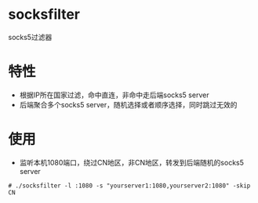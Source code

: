 # socksfilter
socks5过滤器

# 特性
* 根据IP所在国家过滤，命中直连，非命中走后端socks5 server
* 后端聚合多个socks5 server，随机选择或者顺序选择，同时跳过无效的

# 使用
* 监听本机1080端口，绕过CN地区，非CN地区，转发到后端随机的socks5 server
```
# ./socksfilter -l :1080 -s "yourserver1:1080,yourserver2:1080" -skip CN
```


